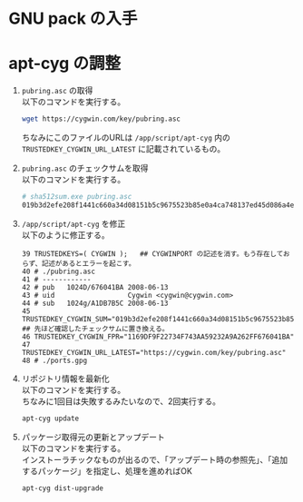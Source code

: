# GNU pack の入手






# apt-cyg の調整


1. `pubring.asc` の取得  
    以下のコマンドを実行する。
    ```sh
    wget https://cygwin.com/key/pubring.asc
    ``` 
    ちなみにこのファイルのURLは `/app/script/apt-cyg` 内の `TRUSTEDKEY_CYGWIN_URL_LATEST` に記載されているもの。

2. `pubring.asc` のチェックサムを取得  
    以下のコマンドを実行する。  
    ```sh
    # sha512sum.exe pubring.asc
    019b3d2efe208f1441c660a34d08151b5c9675523b85e0a4ca748137ed45d086a4eb06e0efd4d86a1479246e62641a0c284ffb8c4b0b637063681a9282beca3d *pubring.asc
    ``` 


3. `/app/script/apt-cyg` を修正  
    以下のように修正する。  
    ```
    39 TRUSTEDKEYS=( CYGWIN );   ## CYGWINPORT の記述を消す。もう存在しておらず、記述があるとエラーを起こす。
    40 # ./pubring.asc
    41 # ------------
    42 # pub   1024D/676041BA 2008-06-13
    43 # uid                  Cygwin <cygwin@cygwin.com>
    44 # sub   1024g/A1DB7B5C 2008-06-13
    45 TRUSTEDKEY_CYGWIN_SUM="019b3d2efe208f1441c660a34d08151b5c9675523b85e0a4ca748137ed45d086a4eb06e0efd4d86a1479246e62641a0c284ffb8c4b0b637063681a9282beca3d"  ## 先ほど確認したチェックサムに置き換える。
    46 TRUSTEDKEY_CYGWIN_FPR="1169DF9F22734F743AA59232A9A262FF676041BA"
    47 TRUSTEDKEY_CYGWIN_URL_LATEST="https://cygwin.com/key/pubring.asc"
    48 # ./ports.gpg
    ```

4. リポジトリ情報を最新化  
    以下のコマンドを実行する。  
    ちなみに1回目は失敗するみたいなので、2回実行する。  
    ```sh
    apt-cyg update
    ```

5. パッケージ取得元の更新とアップデート  
    以下のコマンドを実行する。  
    インストーラチックなものが出るので、「アップデート時の参照先」、「追加するパッケージ」を指定し、処理を進めればOK  
    ```sh
    apt-cyg dist-upgrade
    ```












